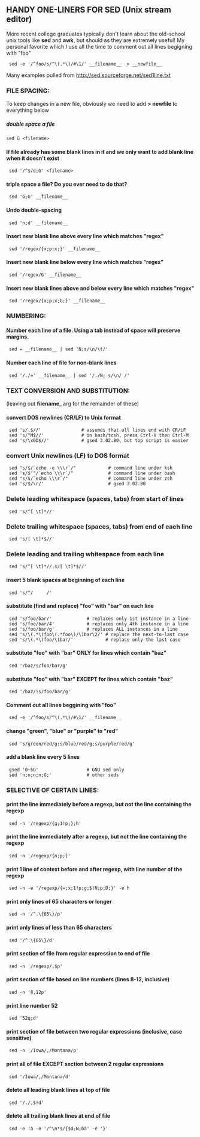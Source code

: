 ## HANDY ONE-LINERS FOR SED (Unix stream editor)
More recent college graduates typically don't learn about the old-school unix tools like **sed** and **awk**, but should as they are extremely  useful!
My personal favorite which I use all the time to comment out all lines begigning with "foo"
```
 sed -e '/^foo/s/^\(.*\)/#\1/' __filename__  > __newfile__
```

Many examples pulled from http://sed.sourceforge.net/sed1line.txt

### FILE SPACING:
To keep changes in a new file, obviously we need to add **> __newfile__** to everything below

##### double space a file
```
sed G <filename>
```

#### If file already has some blank lines in it and we only want to add blank line when it doesn't exist
```
 sed '/^$/d;G' <filename>
```

#### triple space a file?  Do you ever need to do that?
```
 sed 'G;G' __filename__
```

#### Undo double-spacing
```
 sed 'n;d' __filename__
```

#### Insert new blank line above every line which matches "regex"
```
 sed '/regex/{x;p;x;}' __filename__
```

#### Insert new blank line below every line which matches "regex"
```
 sed '/regex/G' __filename__
```

#### Insert new blank lines above and below every line which matches "regex"
```
 sed '/regex/{x;p;x;G;}' __filename__
```

### NUMBERING:

#### Number each line of a file. Using a tab instead of space will preserve margins.
```
 sed = __filename__ | sed 'N;s/\n/\t/'
```

#### Number each line of file for non-blank lines
```
 sed '/./=' __filename__ | sed '/./N; s/\n/ /'
```

### TEXT CONVERSION AND SUBSTITUTION:

(leaving out __filename___ arg for the remainder of these)

#### convert DOS newlines (CR/LF) to Unix format
```
 sed 's/.$//'               # assumes that all lines end with CR/LF
 sed 's/^M$//'              # in bash/tcsh, press Ctrl-V then Ctrl-M
 sed 's/\x0D$//'            # gsed 3.02.80, but top script is easier
```

### convert Unix newlines (LF) to DOS format
```
 sed "s/$/`echo -e \\\r`/"            # command line under ksh
 sed 's/$'"/`echo \\\r`/"             # command line under bash
 sed "s/$/`echo \\\r`/"               # command line under zsh
 sed 's/$/\r/'                        # gsed 3.02.80
```

### Delete leading whitespace (spaces, tabs) from start of lines
```
 sed 's/^[ \t]*//'
```

### Delete trailing whitespace (spaces, tabs) from end of each line
```
 sed 's/[ \t]*$//'
```

### Delete leading and trailing whitespace from each line
```
 sed 's/^[ \t]*//;s/[ \t]*$//'
```

#### insert 5 blank spaces at beginning of each line
```
 sed 's/^/     /'
```

#### substitute (find and replace) "foo" with "bar" on each line
```
 sed 's/foo/bar/'             # replaces only 1st instance in a line
 sed 's/foo/bar/4'            # replaces only 4th instance in a line
 sed 's/foo/bar/g'            # replaces ALL instances in a line
 sed 's/\(.*\)foo\(.*foo\)/\1bar\2/' # replace the next-to-last case
 sed 's/\(.*\)foo/\1bar/'            # replace only the last case
```

#### substitute "foo" with "bar" ONLY for lines which contain "baz"
```
 sed '/baz/s/foo/bar/g'
```

#### substitute "foo" with "bar" EXCEPT for lines which contain "baz"
```
 sed '/baz/!s/foo/bar/g'
```

#### Comment out all lines beggining with "foo"
```
 sed -e '/^foo/s/^\(.*\)/#\1/' __filename__
```

#### change "green", "blue" or "purple" to "red"
```
 sed 's/green/red/g;s/blue/red/g;s/purple/red/g'
```

#### add a blank line every 5 lines
```
 gsed '0~5G'                  # GNU sed only
 sed 'n;n;n;n;G;'             # other seds
````

### SELECTIVE OF CERTAIN LINES:

#### print the line immediately before a regexp, but not the line containing the regexp
```
 sed -n '/regexp/{g;1!p;};h'
```

#### print the line immediately after a regexp, but not the line containing the regexp
```
 sed -n '/regexp/{n;p;}'
```

#### print 1 line of context before and after regexp, with line number of the regexp
```
 sed -n -e '/regexp/{=;x;1!p;g;$!N;p;D;}' -e h
```

#### print only lines of 65 characters or longer
```
 sed -n '/^.\{65\}/p'
```

#### print only lines of less than 65 characters
```
 sed '/^.\{65\}/d'
```

#### print section of file from regular expression to end of file
```
 sed -n '/regexp/,$p'
```

#### print section of file based on line numbers (lines 8-12, inclusive)
```
 sed -n '8,12p'
```

#### print line number 52
```
 sed '52q;d'
```

#### print section of file between two regular expressions (inclusive, case sensitive)
```
 sed -n '/Iowa/,/Montana/p'
```

#### print all of file EXCEPT section between 2 regular expressions
```
 sed '/Iowa/,/Montana/d'
```

#### delete all leading blank lines at top of file
```
 sed '/./,$!d'
```

#### delete all trailing blank lines at end of file
```
 sed -e :a -e '/^\n*$/{$d;N;ba' -e '}'
```
